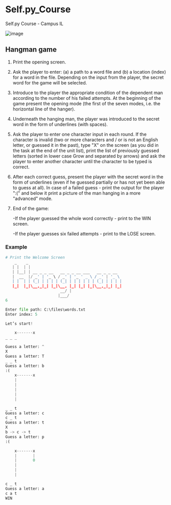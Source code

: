 # Self.py_Course
Self.py Course - Campus IL

![image](https://user-images.githubusercontent.com/80900890/134881088-ba6ad747-f296-46b7-9537-c38c70ec218f.png)

## Hangman game
1. Print the opening screen.
2. Ask the player to enter: (a) a path to a word file and (b) a location (index) for a word in the file. Depending on the input from the player, the secret word for the game will be selected.
3. Introduce to the player the appropriate condition of the dependent man according to the number of his failed attempts. At the beginning of the game present the opening mode (the first of the seven modes, i.e. the horizontal line of the hanger).
4. Underneath the hanging man, the player was introduced to the secret word in the form of underlines (with spaces).
5. Ask the player to enter one character input in each round.
If the character is invalid (two or more characters and / or is not an English letter, or guessed it in the past), type "X" on the screen (as you did in the task at the end of the unit list), print the list of previously guessed letters (sorted in lower case Grow and separated by arrows) and ask the player to enter another character until the character to be typed is correct.
6. After each correct guess, present the player with the secret word in the form of underlines (even if he guessed partially or has not yet been able to guess at all).
In case of a failed guess - print the output for the player ":(" and below it print a picture of the man hanging in a more "advanced" mode.
7. End of the game:

    -If the player guessed the whole word correctly - print to the WIN screen.

    -If the player guesses six failed attempts - print to the LOSE screen.


### Example

```python
# Print the Welcome Screen
    _    _
   | |  | |
   | |__| | __ _ _ __   __ _ _ __ ___   __ _ _ __
   |  __  |/ _' | '_ \ / _' | '_ ' _ \ / _' | '_ \
   | |  | | (_| | | | | (_| | | | | | | (_| | | | |
   |_|  |_|\__,_|_| |_|\__, |_| |_| |_|\__,_|_| |_|
                        __/ |
                       |___/
6

Enter file path: C:\files\words.txt
Enter index: 5

Let’s start!

    x-------x
_ _ _

Guess a letter: ^
X
Guess a letter: T
_ _ t
Guess a letter: b
:(
    x-------x
    |
    |
    |
    |
    |

_ _ t 
Guess a letter: c
c _ t 
Guess a letter: t
X
b -> c -> t
Guess a letter: p
:(

    x-------x
    |       |
    |       0
    |
    |
    |

c _ t
Guess a letter: a
c a t
WIN
```
